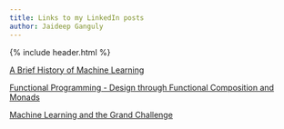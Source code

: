 ```yaml
---
title: Links to my LinkedIn posts
author: Jaideep Ganguly
---
```


{% include header.html %}


[A Brief History of Machine Learning](https://www.linkedin.com/pulse/brief-history-machine-learning-dr-jaideep-ganguly)

[Functional Programming - Design through Functional Composition and Monads](https://www.linkedin.com/feed/update/urn:li:activity:6522136329810210816/)

[Machine Learning and the Grand Challenge](https://www.linkedin.com/pulse/machine-learning-grand-challenge-dr-jaideep-ganguly)



